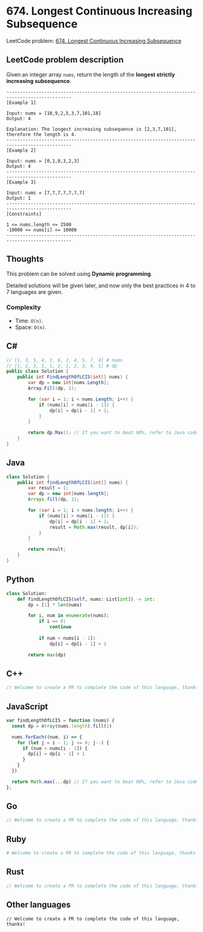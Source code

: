 # 674. Longest Continuous Increasing Subsequence
LeetCode problem: [674. Longest Continuous Increasing Subsequence](https://leetcode.com/problems/longest-continuous-increasing-subsequence/)

## LeetCode problem description
Given an integer array `nums`, return the length of the **longest strictly increasing subsequence**.

```
----------------------------------------------------------------------------------------------
[Example 1]

Input: nums = [10,9,2,5,3,7,101,18]
Output: 4

Explanation: The longest increasing subsequence is [2,3,7,101], therefore the length is 4.
----------------------------------------------------------------------------------------------
[Example 2]

Input: nums = [0,1,0,3,2,3]
Output: 4
----------------------------------------------------------------------------------------------
[Example 3]

Input: nums = [7,7,7,7,7,7,7]
Output: 1
----------------------------------------------------------------------------------------------
[Constraints]

1 <= nums.length <= 2500
-10000 <= nums[i] <= 10000
----------------------------------------------------------------------------------------------
```

## Thoughts
This problem can be solved using **Dynamic programming**.

Detailed solutions will be given later, and now only the best practices in 4 to 7 languages are given.

### Complexity
* Time: `O(n)`.
* Space: `O(n)`.

## C#
```c#
// [1, 3, 5, 4, 3, 6, 2, 4, 5, 7, 4] # nums
// [1, 2, 3, 1, 1, 2, 1, 2, 3, 4, 1] # dp
public class Solution {
    public int FindLengthOfLCIS(int[] nums) {
        var dp = new int[nums.Length];
        Array.Fill(dp, 1);

        for (var i = 1; i < nums.Length; i++) {
            if (nums[i] > nums[i - 1]) {
                dp[i] = dp[i - 1] + 1;
            }
        }

        return dp.Max(); // If you want to beat 90%, refer to Java code.
    }
}
```

## Java
```java
class Solution {
    public int findLengthOfLCIS(int[] nums) {
        var result = 1;
        var dp = new int[nums.length];
        Arrays.fill(dp, 1);

        for (var i = 1; i < nums.length; i++) {
            if (nums[i] > nums[i - 1]) {
                dp[i] = dp[i - 1] + 1;
                result = Math.max(result, dp[i]);
            }
        }

        return result;
    }
}
```

## Python
```python
class Solution:
    def findLengthOfLCIS(self, nums: List[int]) -> int:
        dp = [1] * len(nums)

        for i, num in enumerate(nums):
            if i == 0:
                continue
            
            if num > nums[i - 1]:
                dp[i] = dp[i - 1] + 1

        return max(dp)
```

## C++
```cpp
// Welcome to create a PR to complete the code of this language, thanks!
```

## JavaScript
```javascript
var findLengthOfLCIS = function (nums) {
  const dp = Array(nums.length).fill(1)

  nums.forEach((num, i) => {
    for (let j = i - 1; j >= 0; j--) {
      if (num > nums[i - 1]) {
        dp[i] = dp[i - 1] + 1
      }
    }
  })

  return Math.max(...dp) // If you want to beat 90%, refer to Java code.
};
```

## Go
```go
// Welcome to create a PR to complete the code of this language, thanks!
```

## Ruby
```ruby
# Welcome to create a PR to complete the code of this language, thanks!
```

## Rust
```rust
// Welcome to create a PR to complete the code of this language, thanks!
```

## Other languages
```
// Welcome to create a PR to complete the code of this language, thanks!
```
